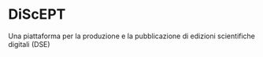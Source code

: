 # DiScEPT
Una piattaforma per la produzione e la pubblicazione di edizioni scientifiche digitali (DSE)
